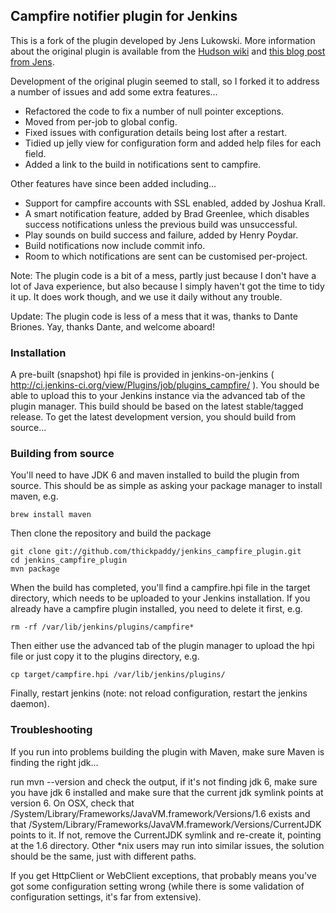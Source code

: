 ## Campfire notifier plugin for Jenkins

This is a fork of the plugin developed by Jens Lukowski. More information about
the original plugin is available from the [Hudson
wiki](http://wiki.hudson-ci.org/display/HUDSON/Campfire+Plugin) and [this blog
post from
Jens](http://schneide.wordpress.com/2009/10/26/a-campfire-plugin-for-hudson/).

Development of the original plugin seemed to stall, so I forked it to address a
number of issues and add some extra features...

* Refactored the code to fix a number of null pointer exceptions.
* Moved from per-job to global config.
* Fixed issues with configuration details being lost after a restart.
* Tidied up jelly view for configuration form and added help files for each
  field.
* Added a link to the build in notifications sent to campfire.

Other features have since been added including...

* Support for campfire accounts with SSL enabled, added by Joshua Krall.
* A smart notification feature, added by Brad Greenlee, which disables
  success notifications unless the previous build was unsuccessful.
* Play sounds on build success and failure, added by Henry Poydar.
* Build notifications now include commit info.
* Room to which notifications are sent can be customised per-project.

Note: The plugin code is a bit of a mess, partly just because I don't have a
lot of Java experience, but also because I simply haven't got the time to tidy
it up. It does work though, and we use it daily without any trouble.

Update: The plugin code is less of a mess that it was, thanks to Dante Briones.
Yay, thanks Dante, and welcome aboard!

### Installation

A pre-built (snapshot) hpi file is provided in jenkins-on-jenkins ( http://ci.jenkins-ci.org/view/Plugins/job/plugins_campfire/ ).
You should be able to upload this to your Jenkins instance via the advanced tab of the plugin
manager. This build should be based on the latest stable/tagged release. To get
the latest development version, you should build from source...

### Building from source

You'll need to have JDK 6 and maven installed to build the plugin from source.
This should be as simple as asking your package manager to install maven, e.g.

    brew install maven

Then clone the repository and build the package

    git clone git://github.com/thickpaddy/jenkins_campfire_plugin.git
    cd jenkins_campfire_plugin
    mvn package

When the build has completed, you'll find a campfire.hpi file in the target
directory, which needs to be uploaded to your Jenkins installation. If you
already have a campfire plugin installed, you need to delete it first, e.g.

    rm -rf /var/lib/jenkins/plugins/campfire*

Then either use the advanced tab of the plugin manager to upload the hpi file or
just copy it to the plugins directory, e.g.

    cp target/campfire.hpi /var/lib/jenkins/plugins/

Finally, restart jenkins (note: not reload configuration, restart the jenkins
daemon).

### Troubleshooting

If you run into problems building the plugin with Maven, make sure Maven is
finding the right jdk...

run mvn --version and check the output, if it's not finding jdk 6, make sure you
have jdk 6 installed and make sure that the current jdk symlink points at
version 6.  On OSX, check that
/System/Library/Frameworks/JavaVM.framework/Versions/1.6 exists and that
/System/Library/Frameworks/JavaVM.framework/Versions/CurrentJDK points to it.
If not, remove the CurrentJDK symlink and re-create it, pointing at the 1.6
directory. Other *nix users may run into similar issues, the solution should be
the same, just with different paths.

If you get HttpClient or WebClient exceptions, that probably means you've got
some configuration setting wrong (while there is some validation of
configuration settings, it's far from extensive).
